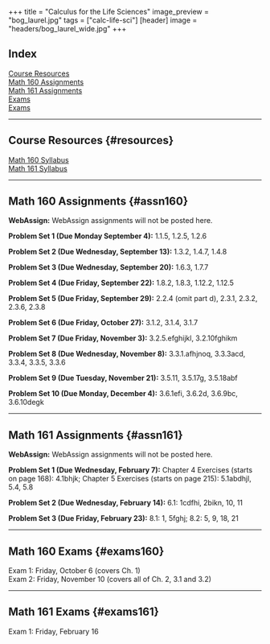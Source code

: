 +++
title = "Calculus for the Life Sciences"
image_preview = "bog_laurel.jpg"
tags = ["calc-life-sci"]
[header]
image = "headers/bog_laurel_wide.jpg"
+++

## Index

[Course Resources](#resources)  
[Math 160 Assignments](#assn160)  
[Math 161 Assignments](#assn161)  
[Exams](#exams160)  
[Exams](#exams161)  

---------------------------------------------------------------------

## Course Resources {#resources}

[Math 160 Syllabus](/courses/MATH160/syllabus/)  
[Math 161 Syllabus](/courses/MATH161/syllabus/)

---------------------------------------------------------------------

## Math 160 Assignments {#assn160}

**WebAssign:** WebAssign assignments will not be posted here.

**Problem Set 1 (Due Monday September 4):** 1.1.5, 1.2.5, 1.2.6

**Problem Set 2 (Due Wednesday, September 13):** 1.3.2, 1.4.7, 1.4.8

**Problem Set 3 (Due Wednesday, September 20):** 1.6.3, 1.7.7

**Problem Set 4 (Due Friday, September 22):** 1.8.2, 1.8.3, 1.12.2, 1.12.5

**Problem Set 5 (Due Friday, September 29):** 2.2.4 (omit part d), 2.3.1, 2.3.2, 2.3.6, 2.3.8

**Problem Set 6 (Due Friday, October 27):** 3.1.2, 3.1.4, 3.1.7

**Problem Set 7 (Due Friday, November 3):** 3.2.5.efghijkl, 3.2.10fghikm

**Problem Set 8 (Due Wednesday, November 8):** 3.3.1.afhjnoq, 3.3.3acd, 3.3.4, 3.3.5, 3.3.6

**Problem Set 9 (Due Tuesday, November 21):** 3.5.11, 3.5.17g, 3.5.18abf

**Problem Set 10 (Due Monday, December 4):** 3.6.1efi, 3.6.2d, 3.6.9bc, 3.6.10degk

---------------------------------------------------------------------

## Math 161 Assignments {#assn161}

**WebAssign:** WebAssign assignments will not be posted here.

**Problem Set 1 (Due Wednesday, February 7):** Chapter 4 Exercises (starts on page 168): 4.1bhjk; Chapter 5 Exercises (starts on page 215): 5.1abdhjl, 5.4, 5.8

**Problem Set 2 (Due Wednesday, February 14):** 6.1: 1cdfhi, 2bikn, 10, 11

**Problem Set 3 (Due Friday, February 23):** 8.1: 1, 5fghj; 8.2: 5, 9, 18, 21

---------------------------------------------------------------------

## Math 160 Exams {#exams160}

Exam 1: Friday, October 6 (covers Ch. 1)  
Exam 2: Friday, November 10 (covers all of Ch. 2, 3.1 and 3.2)  

------------------------------------------

## Math 161 Exams {#exams161}

Exam 1: Friday, February 16  